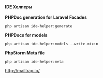 #### IDE Хелперы
**PHPDoc generation for Laravel Facades**
```
php artisan ide-helper:generate
```

**PHPDocs for models**
```
php artisan ide-helper:models --write-mixin
```

**PhpStorm Meta file**
```
php artisan ide-helper:meta
```

http://mailtrap.io/
